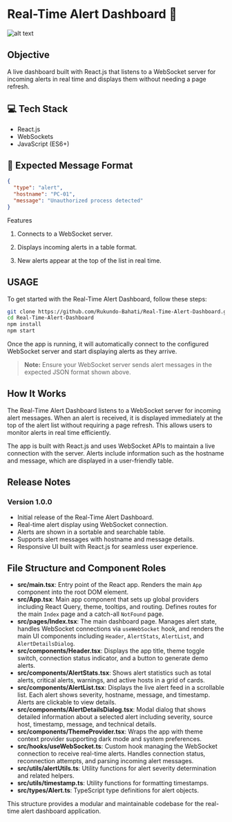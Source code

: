 # Real-Time Alert Dashboard 🚨

![alt text](image.png)

## Objective
A live dashboard built with React.js that listens to a WebSocket server for incoming alerts in real time and displays them without needing a page refresh.

## 💻 Tech Stack
- React.js
- WebSockets
- JavaScript (ES6+)

## 📡 Expected Message Format
```json
{
  "type": "alert",
  "hostname": "PC-01",
  "message": "Unauthorized process detected"
}
```
Features
1. Connects to a WebSocket server.

2. Displays incoming alerts in a table format.

3. New alerts appear at the top of the list in real time.

## USAGE
To get started with the Real-Time Alert Dashboard, follow these steps:

```bash
git clone https://github.com/Rukundo-Bahati/Real-Time-Alert-Dashboard.git
cd Real-Time-Alert-Dashboard
npm install
npm start
```

Once the app is running, it will automatically connect to the configured WebSocket server and start displaying alerts as they arrive.

> **Note:** Ensure your WebSocket server sends alert messages in the expected JSON format shown above.

## How It Works
The Real-Time Alert Dashboard listens to a WebSocket server for incoming alert messages. When an alert is received, it is displayed immediately at the top of the alert list without requiring a page refresh. This allows users to monitor alerts in real time efficiently.

The app is built with React.js and uses WebSocket APIs to maintain a live connection with the server. Alerts include information such as the hostname and message, which are displayed in a user-friendly table.

## Release Notes
### Version 1.0.0
- Initial release of the Real-Time Alert Dashboard.
- Real-time alert display using WebSocket connection.
- Alerts are shown in a sortable and searchable table.
- Supports alert messages with hostname and message details.
- Responsive UI built with React.js for seamless user experience.

## File Structure and Component Roles

- **src/main.tsx**: Entry point of the React app. Renders the main `App` component into the root DOM element.
- **src/App.tsx**: Main app component that sets up global providers including React Query, theme, tooltips, and routing. Defines routes for the main `Index` page and a catch-all `NotFound` page.
- **src/pages/Index.tsx**: The main dashboard page. Manages alert state, handles WebSocket connections via `useWebSocket` hook, and renders the main UI components including `Header`, `AlertStats`, `AlertList`, and `AlertDetailsDialog`.
- **src/components/Header.tsx**: Displays the app title, theme toggle switch, connection status indicator, and a button to generate demo alerts.
- **src/components/AlertStats.tsx**: Shows alert statistics such as total alerts, critical alerts, warnings, and active hosts in a grid of cards.
- **src/components/AlertList.tsx**: Displays the live alert feed in a scrollable list. Each alert shows severity, hostname, message, and timestamp. Alerts are clickable to view details.
- **src/components/AlertDetailsDialog.tsx**: Modal dialog that shows detailed information about a selected alert including severity, source host, timestamp, message, and technical details.
- **src/components/ThemeProvider.tsx**: Wraps the app with theme context provider supporting dark mode and system preferences.
- **src/hooks/useWebSocket.ts**: Custom hook managing the WebSocket connection to receive real-time alerts. Handles connection status, reconnection attempts, and parsing incoming alert messages.
- **src/utils/alertUtils.ts**: Utility functions for alert severity determination and related helpers.
- **src/utils/timestamp.ts**: Utility functions for formatting timestamps.
- **src/types/Alert.ts**: TypeScript type definitions for alert objects.

This structure provides a modular and maintainable codebase for the real-time alert dashboard application.

